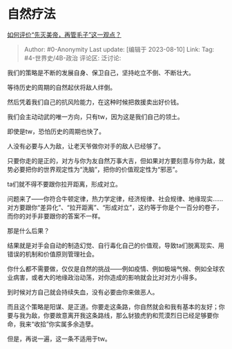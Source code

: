 # 自然疗法
[如何评价“先灭美帝，再管毛子”这一观点？](https://www.zhihu.com/question/615505968/answer/3158206984)

> Author: #0-Anonymity
> Last update: [编辑于 2023-08-10]
> Link:
> Tag: #4-世界史/4B-政治
> 评论区:
> 泛讨论:

我们的策略是不断的发展自身、保卫自己，坚持屹立不倒、不断壮大。

等待历史的周期的自然起伏将敌人绊倒。

然后凭着我们自己的抗风险能力，在这种时候把救援卖出好价钱。

我们会主动动武的唯一方向，只有tw，因为这是我们自己的领土。

即使是tw，恐怕历史的周期也快了。

人没有必要与人为敌，让老天爷做你对手的敌人已经够了。

只要你走的是正的，对方与你为友自然万事大吉，但如果对方要刻意与你为敌，就势必要把你的世界观定性为“洗脑”，把你的价值观定性为“邪恶”。

ta们就不得不要跟你拉开距离，形成对立。

问题来了——你符合牛顿定律，热力学定律，经济规律、社会规律、地缘现实……对方要跟你“差异化”、“拉开距离”、“形成对立”，这约等于你是个一百分的卷子，而你的对手非要跟你的答案不一样。

那是什么后果？

结果就是对手会自动的制造幻觉、自行毒化自己的价值观，导致ta们脱离现实、用错误的机制和价值原则管理社会。

你什么都不需要做，仅仅是自然的挑战——例如疫情、例如极端气候、例如全球农业病害，或者大的地缘政治动荡，对你造成的影响就会比对对方小得多。

到时候对方自己就会持续失血，没有必要由你来做恶人。

而且这个策略是阳谋、是正道。你要走这条路，你自然就会和我有基本的友好；你要与我为敌，你要故意离开我这条路线，那么豺狼虎豹和荒漠烈日已经足够要你命，我来“收拾”你实属多余造孽。

但是，再说一遍，这一条不适用于tw。